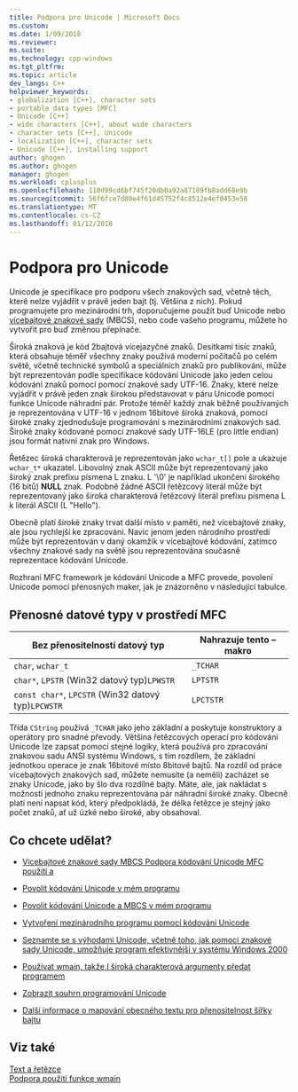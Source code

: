 ```yaml
---
title: Podpora pro Unicode | Microsoft Docs
ms.custom: 
ms.date: 1/09/2018
ms.reviewer: 
ms.suite: 
ms.technology: cpp-windows
ms.tgt_pltfrm: 
ms.topic: article
dev_langs: C++
helpviewer_keywords:
- globalization [C++], character sets
- portable data types [MFC]
- Unicode [C++]
- wide characters [C++], about wide characters
- character sets [C++], Unicode
- localization [C++], character sets
- Unicode [C++], installing support
author: ghogen
ms.author: ghogen
manager: ghogen
ms.workload: cplusplus
ms.openlocfilehash: 110d99cd6bf745f20db0a92a87189fb8add68e9b
ms.sourcegitcommit: 56f6fce7d80e4f61d45752f4c8512e4ef0453e58
ms.translationtype: MT
ms.contentlocale: cs-CZ
ms.lasthandoff: 01/12/2018
---
```

# <a name="support-for-unicode"></a>Podpora pro Unicode

Unicode je specifikace pro podporu všech znakových sad, včetně těch, které nelze vyjádřit v právě jeden bajt (tj. Většina z nich). Pokud programujete pro mezinárodní trh, doporučujeme použít buď Unicode nebo [vícebajtové znakové sady](../text/support-for-multibyte-character-sets-mbcss.md) (MBCS), nebo code vašeho programu, můžete ho vytvořit pro buď změnou přepínače.

Široká znaková je kód 2bajtová vícejazyčné znaků. Desítkami tisíc znaků, která obsahuje téměř všechny znaky používá moderní počítačů po celém světě, včetně technické symbolů a speciálních znaků pro publikování, může být reprezentován podle specifikace kódování Unicode jako jeden celou kódování znaků pomocí pomocí znakové sady UTF-16. Znaky, které nelze vyjádřit v právě jeden znak širokou představovat v páru Unicode pomocí funkce Unicode náhradní pár. Protože téměř každý znak běžně používaných je reprezentována v UTF-16 v jednom 16bitové široká znaková, pomocí široké znaky zjednodušuje programování s mezinárodními znakových sad. Široké znaky kódované pomocí znakové sady UTF-16LE (pro little endian) jsou formát nativní znak pro Windows.

Řetězec široká charakterová je reprezentován jako `wchar_t[]` pole a ukazuje `wchar_t*` ukazatel. Libovolný znak ASCII může být reprezentovaný jako široký znak prefixu písmena L znaku. L '\0' je například ukončení širokého (16 bitů) **NULL** znak. Podobně žádné ASCII řetězcový literál může být reprezentovaný jako široká charakterová řetězcový literál prefixu písmena L k literál ASCII (L "Hello").

Obecně platí široké znaky trvat další místo v paměti, než vícebajtové znaky, ale jsou rychlejší ke zpracování. Navíc jenom jeden národního prostředí může být reprezentován v daný okamžik v vícebajtové kódování, zatímco všechny znakové sady na světě jsou reprezentována současně reprezentace kódování Unicode.

Rozhraní MFC framework je kódování Unicode a MFC provede, povolení Unicode pomocí přenosných maker, jak je znázorněno v následující tabulce.

## <a name="portable-data-types-in-mfc"></a>Přenosné datové typy v prostředí MFC

|Bez přenositelností datový typ|Nahrazuje tento – makro|
|-----------------------------|----------------------------|
|`char`, `wchar_t`|`_TCHAR`|
|`char*`, `LPSTR` (Win32 datový typ)`LPWSTR`|`LPTSTR`|
|`const char*`, `LPCSTR` (Win32 datový typ)`LPCWSTR`|`LPCTSTR`|

Třída `CString` používá `_TCHAR` jako jeho základní a poskytuje konstruktory a operátory pro snadné převody. Většina řetězcových operací pro kódování Unicode lze zapsat pomocí stejné logiky, která používá pro zpracování znakovou sadu ANSI systému Windows, s tím rozdílem, že základní jednotkou operace je znak 16bitové místo 8bitové bajtů. Na rozdíl od práce vícebajtových znakových sad, můžete nemusíte (a neměli) zacházet se znaky Unicode, jako by šlo dva rozdílné bajty. Máte, ale, jak nakládat s možností jednoho znaku reprezentována pár náhradní široké znaky. Obecně platí není napsat kód, který předpokládá, že délka řetězce je stejný jako počet znaků, ať už úzké nebo široké, aby obsahoval.

## <a name="what-do-you-want-to-do"></a>Co chcete udělat?

- [Vícebajtové znakové sady MBCS Podpora kódování Unicode MFC použití a](../atl-mfc-shared/unicode-and-multibyte-character-set-mbcs-support.md)

- [Povolit kódování Unicode v mém programu](../text/international-enabling.md)

- [Povolit kódování Unicode a MBCS v mém programu](../text/internationalization-strategies.md)

- [Vytvoření mezinárodního programu pomocí kódování Unicode](../text/unicode-programming-summary.md)

- [Seznamte se s výhodami Unicode, včetně toho, jak pomocí znakové sady Unicode, umožňuje program efektivnější v systému Windows 2000](../text/benefits-of-character-set-portability.md)

- [Používat wmain, takže I široká charakterová argumenty předat programem](../text/support-for-using-wmain.md)

- [Zobrazit souhrn programování Unicode](../text/unicode-programming-summary.md)

- [Další informace o mapování obecného textu pro přenositelnost šířky bajtu](../text/generic-text-mappings-in-tchar-h.md)

## <a name="see-also"></a>Viz také

[Text a řetězce](../text/text-and-strings-in-visual-cpp.md)  
[Podpora použití funkce wmain](../text/support-for-using-wmain.md)  
